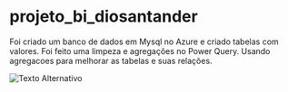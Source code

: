 # projeto_bi_diosantander
Foi criado um banco de dados em Mysql no Azure e criado tabelas com valores.
Foi feito uma limpeza e agregações no Power Query.
Usando agregacoes para melhorar as tabelas e suas relações.

![Texto Alternativo](https://i.imgur.com/uO2DQSq.png)
